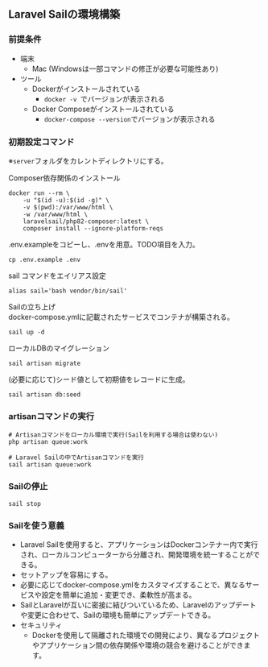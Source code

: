 ## Laravel Sailの環境構築

### 前提条件
- 端末
    - Mac (Windowsは一部コマンドの修正が必要な可能性あり)
- ツール
    - Dockerがインストールされている
        - `docker -v `でバージョンが表示される
    - Docker Composeがインストールされている
        - `docker-compose --version`でバージョンが表示される

### 初期設定コマンド
※`server`フォルダをカレントディレクトリにする。<br>

Composer依存関係のインストール

```shell
docker run --rm \
    -u "$(id -u):$(id -g)" \
    -v $(pwd):/var/www/html \
    -w /var/www/html \
    laravelsail/php82-composer:latest \
    composer install --ignore-platform-reqs
```

.env.exampleをコピーし、.envを用意。TODO項目を入力。

```shell
cp .env.example .env
```

sail コマンドをエイリアス設定

```shell
alias sail='bash vendor/bin/sail'
```

Sailの立ち上げ<br>
docker-compose.ymlに記載されたサービスでコンテナが構築される。

```shell
sail up -d
```

ローカルDBのマイグレーション

```shell
sail artisan migrate
```

(必要に応じて)シード値として初期値をレコードに生成。

```shell
sail artisan db:seed
```

### artisanコマンドの実行
```shell
# Artisanコマンドをローカル環境で実行(Sailを利用する場合は使わない)
php artisan queue:work

# Laravel Sailの中でArtisanコマンドを実行
sail artisan queue:work
```

### Sailの停止

```shell
sail stop
```

### Sailを使う意義
- Laravel Sailを使用すると、アプリケーションはDockerコンテナー内で実行され、ローカルコンピューターから分離され、開発環境を統一することができる。
- セットアップを容易にする。
- 必要に応じてdocker-compose.ymlをカスタマイズすることで、異なるサービスや設定を簡単に追加・変更でき、柔軟性が高まる。
- SailとLaravelが互いに密接に結びついているため、Laravelのアップデートや変更に合わせて、Sailの環境も簡単にアップデートできる。
- セキュリティ
    - Dockerを使用して隔離された環境での開発により、異なるプロジェクトやアプリケーション間の依存関係や環境の競合を避けることができます。